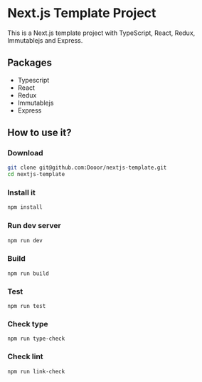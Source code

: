 # Next.js Template Project

This is a Next.js template project with TypeScript, React, Redux, Immutablejs and Express.

## Packages

- Typescript
- React
- Redux
- Immutablejs
- Express

## How to use it?

### Download

```bash
git clone git@github.com:Dooor/nextjs-template.git
cd nextjs-template
```

### Install it

```bash
npm install
```

### Run dev server

```bash
npm run dev
```

### Build

```
npm run build
```

### Test

```
npm run test
```

### Check type

```
npm run type-check
```

### Check lint

```
npm run link-check
```
